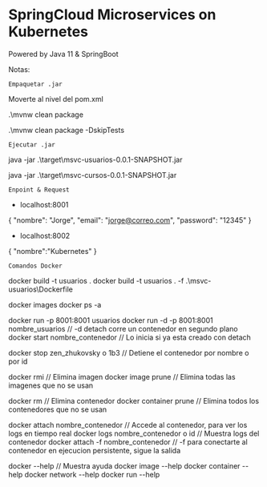 # SpringCloud Microservices on Kubernetes

Powered by Java 11 & SpringBoot

Notas:

`Empaquetar .jar`

Moverte al nivel del pom.xml

.\mvnw clean package

.\mvnw clean package -DskipTests

`Ejecutar .jar`

java -jar .\target\msvc-usuarios-0.0.1-SNAPSHOT.jar

java -jar .\target\msvc-cursos-0.0.1-SNAPSHOT.jar

`Enpoint & Request`

- localhost:8001

{
"nombre": "Jorge",
"email": "jorge@correo.com",
"password": "12345"
}

- localhost:8002

{
"nombre":"Kubernetes"
}

`Comandos Docker`

docker build -t usuarios .
docker build -t usuarios . -f .\msvc-usuarios\Dockerfile

docker images
docker ps -a

docker run -p 8001:8001 usuarios
docker run -d -p 8001:8001 nombre_usuarios // -d detach corre un contenedor en segundo plano
docker start nombre_contenedor // Lo inicia si ya esta creado con detach

docker stop zen_zhukovsky o 1b3 // Detiene el contenedor por nombre o por id

docker rmi // Elimina imagen
docker image prune // Elimina todas las imagenes que no se usan

docker rm // Elimina contenedor
docker container prune // Elimina todos los contenedores que no se usan

docker attach nombre_contenedor // Accede al contenedor, para ver los logs en tiempo real
docker logs nombre_contenedor o id // Muestra logs del contenedor
docker attach -f nombre_contenedor // -f para conectarte al contenedor en ejecucion persistente, sigue la salida

docker --help // Muestra ayuda
docker image --help
docker container --help
docker network --help
docker run --help

